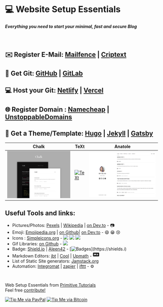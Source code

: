 

#   :computer: Website Setup Essentials
#####  Everything you need to start your minimal, fast and secure Blog

<a> <img width ='100%'  height ='5px' src ='https://upload.wikimedia.org/wikipedia/commons/b/bf/GradientPurpleBlue.png'> </a>






## :envelope: Register E-Mail: **[Mailfence](https://github.com/kitian616/jekyll-TeXt-theme/blob/master/README-zh.md)** | **[Criptext](https://github.com/kitian616/jekyll-TeXt-theme/blob/master/README-zh.md)** 

## :link: Get Git: **[GitHub](https://github.com)** | **[GitLab](https://gitlab.com)**

## :computer: Host your Git:  **[Netlify](https://netlify.com)** | **[Vercel](https://vercel.com)**

## :globe_with_meridians: Register Domain : **[Namecheap](https://namecheap.com)** | **[UnstoppableDomains](https://unstoppabledomains.com/r/151ba14a0087436)** 

## :art: Get a Theme/Template: [Hugo](https://themes.gohugo.io) | [Jekyll](https://jamstackthemes.dev/ssg/jekyll/) | [Gatsby](https://themejam.gatsbyjs.org/showcase)



| Chalk | TeXt | Anatole |
| --- |  --- | --- |
| [![Chalk](https://raw.githubusercontent.com/nielsenramon/chalk/master/_assets/images/documentation/chalk-intro%402x.png)](https://github.com/nielsenramon/chalk) | [![TeXt](https://raw.githubusercontent.com/kitian616/jekyll-TeXt-theme/master/screenshots/TeXt-home.jpg)](https://github.com/kitian616/jekyll-TeXt-theme) | [![Anatole](https://raw.githubusercontent.com/lxndrblz/anatole/master/images/screenshot.png)](https://github.com/lxndrblz/anatole) |


## Useful Tools and links:

- Pictures/Photos: [Pexels](https://www.pexels.com/) | [Wikipedia](https://commons.wikimedia.org/wiki/Category:Images) | [on Dev.to](https://dev.to/nikolab/complete-list-of-github-markdown-emoji-markup-5aia) - :camera:
- Emoji: [Emojipedia.org](https://emojipedia.org/) | [on Github](https://gist.github.com/rxaviers/7360908)| [on Dev.to](https://dev.to/nikolab/complete-list-of-github-markdown-emoji-markup-5aia) - :smile: :grin: :cry:
- Icons : [Simpleicons.org](https://simpleicons.org/?q=netl) -  <a> <img width ='20px' src ='https://raw.githubusercontent.com/rahulbanerjee26/githubAboutMeGenerator/main/icons/reactjs.svg'> </a>
<a> <img width ='20px' src ='https://raw.githubusercontent.com/rahulbanerjee26/githubAboutMeGenerator/main/icons/javascript.svg'> </a>
 <img width ='20px' src ='https://raw.githubusercontent.com/rahulbanerjee26/githubAboutMeGenerator/main/icons/python.svg'> </a> 
- Gif Libraries: [on Github](https://gifs.joelglovier.com/) - <img src = "https://raw.githubusercontent.com/MartinHeinz/MartinHeinz/master/wave.gif" width = 20px> 
- Badge: [Shield.io](https://shields.io/category/social) | [Aleen42](https://github.com/aleen42/badges) - [![Badges](https://img.shields.io/badge/Cool-Badges-1462ab.svg?)](https://shields.i) 
- Markdown Editors: [jbt](https://jbt.github.io/markdown-editor/) | [Cool](https://coolmarkdowneditor.org/) | [Upmath](https://upmath.me/) - <img width ='20px' src ='https://raw.githubusercontent.com/github/explore/80688e429a7d4ef2fca1e82350fe8e3517d3494d/topics/markdown/markdown.png'> 
-  List of Static Site generators: [Jamstack.org](https://jamstack.org/generators/)
- Automation: [Integromat](https://www.integromat.com) | [zapier](https://zapier.com/) | [ifttt](https://ifttt.com/) - ⚙️ 



<a> <img width ='100%'  height ='5px' src ='https://upload.wikimedia.org/wikipedia/commons/b/bf/GradientPurpleBlue.png'> </a>


Web Setup Essentials from [Primitive Tutorials](https://www.youtube.com/channel/UCMhW7mC8faCqTcRKbO0c7Cw)
</br>
Feel free [contribute!](https://www.youtube.com/channel/UCMhW7mC8faCqTcRKbO0c7Cw)
</br>

[![Tip Me via PayPal](https://img.shields.io/badge/PayPal-tip%20me-1462ab.svg?logo=paypal)](https://www.paypal.me/prim4tdotart)
[![Tip Me via Bitcoin](https://img.shields.io/badge/Bitcoin-tip%20me-f7931a.svg?logo=bitcoin)](https://raw.githubusercontent.com/kitian616/jekyll-TeXt-theme/master/docs/assets/images/3Fkufxcw2xd8HnaRJBNK4ccdtkUDyyNu4V.jpg)

